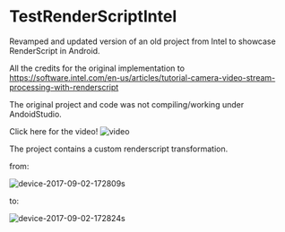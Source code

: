 # TestRenderScriptIntel
Revamped and updated version of an old project from Intel to showcase RenderScript in Android.


All the credits for the original implementation to https://software.intel.com/en-us/articles/tutorial-camera-video-stream-processing-with-renderscript

The original project and code was not compiling/working under AndoidStudio.


Click here for the video!
![video](https://user-images.githubusercontent.com/87620/29997265-bd1785da-9006-11e7-8a6c-de4bf658f10d.png)
 

The project contains a custom renderscript transformation.
 
from:

![device-2017-09-02-172809s](https://user-images.githubusercontent.com/87620/29997212-899a562a-9005-11e7-9c5f-05d542f9a697.png)

to:

![device-2017-09-02-172824s](https://user-images.githubusercontent.com/87620/29997223-b746e462-9005-11e7-9fd3-8634662d1de0.png)


